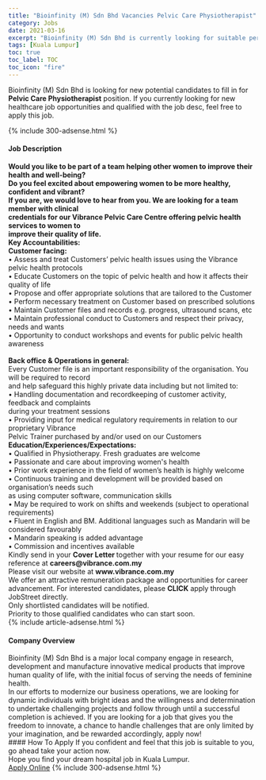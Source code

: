 ```yaml
---
title: "Bioinfinity (M) Sdn Bhd Vacancies Pelvic Care Physiotherapist" 
category: Jobs 
date: 2021-03-16 
excerpt: "Bioinfinity (M) Sdn Bhd is currently looking for suitable person to fill in the Pelvic Care Physiotherapist which positioned at Kuala Lumpur" 
tags: [Kuala Lumpur] 
toc: true 
toc_label: TOC 
toc_icon: "fire" 
--- 
```


<p>Bioinfinity (M) Sdn Bhd is looking for new potential candidates to fill in for <b>Pelvic Care Physiotherapist</b> position. If you currently looking for new healthcare job opportunities and qualified with the job desc, feel free to apply this job.
</p>{% include 300-adsense.html %} 
<div><div><h4>Job Description</h4></div><div><div><span><div><div><div><strong>Would you like to be part of a team helping other women to improve their health and well-being?<br>Do you feel excited about empowering women to be more healthy, confident and vibrant?<br>If you are, we would love to hear from you. We are looking for a team member with clinical<br>credentials for our Vibrance Pelvic Care Centre offering pelvic health services to women to<br>improve their quality of life.</strong></div><div><strong>Key Accountabilities:</strong><br><strong>Customer facing:</strong><br>&#8226; Assess and treat Customers&#8217; pelvic health issues using the Vibrance pelvic health protocols<br>&#8226; Educate Customers on the topic of pelvic health and how it affects their quality of life<br>&#8226; Propose and offer appropriate solutions that are tailored to the Customer<br>&#8226; Perform necessary treatment on Customer based on prescribed solutions<br>&#8226; Maintain Customer files and records e.g. progress, ultrasound scans, etc<br>&#8226; Maintain professional conduct to Customers and respect their privacy, needs and wants<br>&#8226; Opportunity to conduct workshops and events for public pelvic health awareness<br>&#160;</div><div><strong>Back office &amp; Operations in general:</strong><br>Every Customer file is an important responsibility of the organisation. You will be required to record<br>and help safeguard this highly private data including but not limited to:<br>&#8226; Handling documentation and recordkeeping of customer activity, feedback and complaints<br>during your treatment sessions<br>&#8226; Providing input for medical regulatory requirements in relation to our proprietary Vibrance<br>Pelvic Trainer purchased by and/or used on our Customers</div><div><strong>Education/Experiences/Expectations:</strong><br>&#8226; Qualified in Physiotherapy. Fresh graduates are welcome</div><div>&#8226; Passionate and care about improving women's health<br>&#8226; Prior work experience in the field of women&#8217;s health is highly welcome<br>&#8226; Continuous training and development will be provided based on organisation&#8217;s needs such<br>as using computer software, communication skills<br>&#8226; May be required to work on shifts and weekends (subject to operational requirements)<br>&#8226; Fluent in English and BM. Additional languages such as Mandarin will be considered favourably</div><div>&#8226; Mandarin speaking is added advantage</div><div>&#8226; Commission and incentives available</div><div>Kindly send in your <strong>Cover Letter </strong>together with your resume for our easy reference at&#160;<strong>careers@vibrance.com.my</strong></div></div><div><div>Please visit our website at <strong>www.vibrance.com.my</strong></div><div>We offer an attractive remuneration package and opportunities for career advancement. For interested candidates, please <strong>CLICK</strong> apply through JobStreet directly.</div><div>Only shortlisted candidates will be notified.<br>Priority to those qualified candidates who can start soon.</div></div></div></span></div></div></div> 
{% include article-adsense.html %} 
<div><div><h4>Company Overview</h4></div><div><div><span><div><div>
<div>
		Bioinfinity (M) Sdn Bhd is a major local company&#160;engage in research, development and manufacture innovative medical products that improve human quality of life, with the initial focus of serving the needs of feminine health.</div>
<div>
		In our efforts to modernize our business operations, we are looking for dynamic individuals with bright ideas and the willingness and determination to undertake challenging projects and follow through until a successful completion is achieved. If you are looking for a job that gives you the freedom to innovate, a chance to handle challenges that are only limited by your imagination, and be rewarded accordingly, apply now!</div>
</div></div></span></div></div></div> 
#### How To Apply 
If you confident and feel that this job is suitable to you, go ahead take your action now. <br/> 
Hope you find your dream hospital job in Kuala Lumpur. <br/> 
<a href="https://www.jobstreet.com.my/en/job/pelvic-care-physiotherapist-4503997?jobId=jobstreet-my-job-4503997" class="btn btn--warning" target="_blank" rel="nofollow noopenner">Apply Online</a> 
{% include 300-adsense.html %} 
